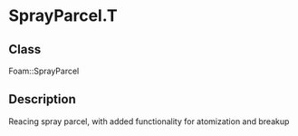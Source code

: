 # SprayParcel.T 
## Class
Foam::SprayParcel

## Description
Reacing spray parcel, with added functionality for atomization and breakup

